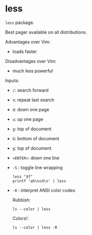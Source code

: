 # less

`less` package.

Best pager available on all distributions.

Advantages over Vim:

- loads faster

Disadvantages over Vim:

- much less powerful

Inputs:

-   `/`: search forward

-   `n`: repeat last search

-   `d`: down one page

-   `u`: up one page

-   `g`: top of document

-   `G`: bottom of document

-   `g`: top of document

-   `<ENTER>`: down one line

-   `-S` : toggle line wrapping

        less "$f"
        printf 'ab\ncd\n' | less

-   `-R` : interpret ANSI color codes

    Rubbish:

        ls --color | less

    Colors!:

        ls --color | less -R
